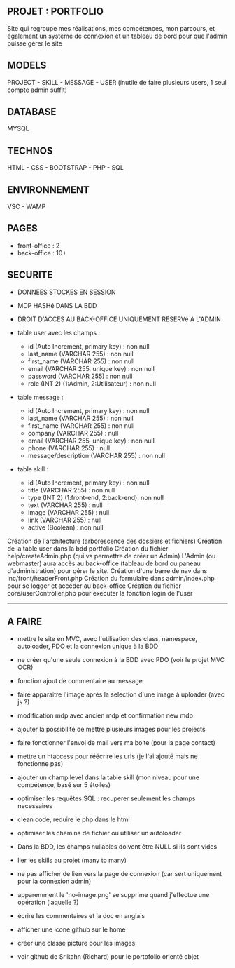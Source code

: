 ## PROJET : PORTFOLIO
Site qui regroupe mes réalisations, mes compétences, mon parcours, et également un système de connexion et un tableau de bord pour que l'admin puisse gérer le site

## MODELS
PROJECT - SKILL - MESSAGE - USER (inutile de faire plusieurs users, 1 seul compte admin suffit)

## DATABASE
MYSQL

## TECHNOS
HTML - CSS - BOOTSTRAP - PHP - SQL

## ENVIRONNEMENT
VSC - WAMP

## PAGES
- front-office : 2
- back-office : 10+

## SECURITE
- DONNEES STOCKES EN SESSION
- MDP HASHé DANS LA BDD
- DROIT D'ACCES AU BACK-OFFICE UNIQUEMENT RESERVé A L'ADMIN

- table user avec les champs :
    - id (Auto Increment, primary key)      : non null
    - last_name (VARCHAR 255)               : non null
    - first_name (VARCHAR 255)              : non null
    - email (VARCHAR 255, unique key)       : non null
    - password (VARCHAR 255)                : non null
    - role (INT 2) (1:Admin, 2:Utilisateur) : non null

- table message :
    - id (Auto Increment, primary key)      : non null
    - last_name (VARCHAR 255)               : non null
    - first_name (VARCHAR 255)              : non null
    - company (VARCHAR 255)                 : null
    - email (VARCHAR 255, unique key)       : non null
    - phone (VARCHAR 255)                   : null
    - message/description (VARCHAR 255)     : non null

- table skill :
    - id (Auto Increment, primary key)      : non null
    - title (VARCHAR 255)                   : non null
    - type (INT 2) (1:front-end, 2:back-end): non null
    - text (VARCHAR 255)                    : null
    - image (VARCHAR 255)                   : null
    - link (VARCHAR 255)                    : null
    - active (Boolean)                      : non null

Création de l'architecture (arborescence des dossiers et fichiers)
Création de la table user dans la bdd portfolio
Création du fichier help/createAdmin.php (qui va permettre de créer un Admin)
L'Admin (ou webmaster) aura accès au back-office (tableau de bord ou paneau d'administration) pour gérer le site.
Création d'une barre de nav dans inc/front/headerFront.php
Création du formulaire dans admin/index.php pour se logger et accéder au back-office
Création du fichier core/userController.php pour executer la fonction login de l'user

____________________________________

## A FAIRE
- mettre le site en MVC, avec l'utilisation des class, namespace, autoloader, PDO et la connexion unique à la BDD

- ne créer qu'une seule connexion à la BDD avec PDO (voir le projet MVC OCR)
- fonction ajout de commentaire au message
- faire apparaitre l'image après la selection d'une image à uploader (avec js ?)
- modification mdp avec ancien mdp et confirmation new mdp
- ajouter la possibilité de mettre plusieurs images pour les projects
- faire fonctionner l'envoi de mail vers ma boite (pour la page contact)
- mettre un htaccess pour réécrire les urls (je l'ai ajouté mais ne fonctionne pas)
- ajouter un champ level dans la table skill (mon niveau pour une compétence, basé sur 5 étoiles)
- optimiser les requêtes SQL : recuperer seulement les champs necessaires
- clean code, reduire le php dans le html
- optimiser les chemins de fichier ou utiliser un autoloader
- Dans la BDD, les champs nullables doivent être NULL si ils sont vides
- lier les skills au projet (many to many)
- ne pas afficher de lien vers la page de connexion (car sert uniquement pour la connexion admin)
- apparemment le 'no-image.png' se supprime quand j'effectue une opération (laquelle ?)
- écrire les commentaires et la doc en anglais
- afficher une icone github sur le home
- créer une classe picture pour les images
- voir github de Srikahn (Richard) pour le portofolio orienté objet